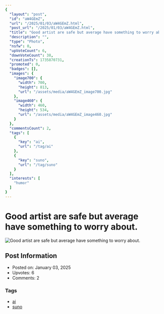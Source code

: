 ```yaml
---
{
  "layout": "post",
  "id": "aW4GEmZ",
  "url": "/2025/01/03/aW4GEmZ.html",
  "post_url": "/2025/01/03/aW4GEmZ.html",
  "title": "Good artist are safe but average have something to worry about.",
  "description": "",
  "type": "Photo",
  "nsfw": 0,
  "upVoteCount": 6,
  "downVoteCount": 38,
  "creationTs": 1735870731,
  "promoted": 0,
  "badges": [],
  "images": {
    "image700": {
      "width": 700,
      "height": 813,
      "url": "/assets/media/aW4GEmZ_image700.jpg"
    },
    "image460": {
      "width": 460,
      "height": 534,
      "url": "/assets/media/aW4GEmZ_image460.jpg"
    }
  },
  "commentsCount": 2,
  "tags": [
    {
      "key": "ai",
      "url": "/tag/ai"
    },
    {
      "key": "suno",
      "url": "/tag/suno"
    }
  ],
  "interests": [
    "humor"
  ]
}
---
```


# Good artist are safe but average have something to worry about.

![Good artist are safe but average have something to worry about.](/assets/media/aW4GEmZ_image700.jpg)

## Post Information

- Posted on: January 03, 2025
- Upvotes: 6
- Comments: 2

### Tags

- [ai](/tag/ai)
- [suno](/tag/suno)
